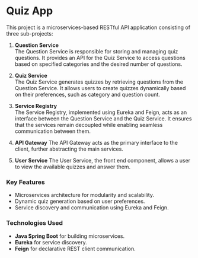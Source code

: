 # Quiz App

This project is a microservices-based RESTful API application consisting of three sub-projects:

1. **Question Service**  
    The Question Service is responsible for storing and managing quiz questions. It provides an API for the Quiz Service to access questions based on specified categories and the desired number of questions.

2. **Quiz Service**  
    The Quiz Service generates quizzes by retrieving questions from the Question Service. It allows users to create quizzes dynamically based on their preferences, such as category and question count.

3. **Service Registry**  
    The Service Registry, implemented using Eureka and Feign, acts as an interface between the Question Service and the Quiz Service. It ensures that the services remain decoupled while enabling seamless communication between them.

4. **API Gateway**
    The API Gateway acts as the primary interface to the client, further abstracting the main services.

5. **User Service**
    The User Service, the front end component, allows a user to view the available quizzes and answer them.

### Key Features
- Microservices architecture for modularity and scalability.
- Dynamic quiz generation based on user preferences.
- Service discovery and communication using Eureka and Feign.

### Technologies Used
- **Java Spring Boot** for building microservices.
- **Eureka** for service discovery.
- **Feign** for declarative REST client communication.

